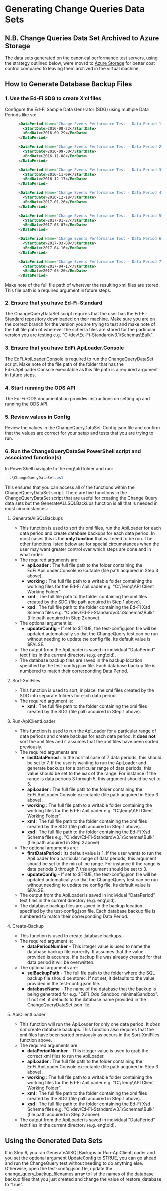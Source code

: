 # Generating Change Queries Data Sets

## N.B. Change Queries Data Set Archived to Azure Storage

The data sets generated on the canonical performance test servers, using the
strategy outlined below, were moved to [Azure
Storage](https://odsassets.blob.core.windows.net/public) for better cost control
compared to leaving them archived in the virtual machine.

## How to Generate Database Backup Files

### 1. Use the Ed-Fi SDG to create Xml files

Configure the Ed-Fi Sample Data Generator (SDG) using multiple Data Periods like
so:

```xml
      <DataPeriod Name="Change Events Performance Test - Data Period 1">
        <StartDate>2016-08-22</StartDate>
        <EndDate>2016-09-29</EndDate>
      </DataPeriod>

      <DataPeriod Name="Change Events Performance Test - Data Period 2">
        <StartDate>2016-09-30</StartDate>
        <EndDate>2016-11-08</EndDate>
      </DataPeriod>

      <DataPeriod Name="Change Events Performance Test - Data Period 3">
        <StartDate>2016-11-09</StartDate>
        <EndDate>2016-12-17</EndDate>
      </DataPeriod>

      <DataPeriod Name="Change Events Performance Test - Data Period 4">
        <StartDate>2016-12-18</StartDate>
        <EndDate>2017-01-26</EndDate>
      </DataPeriod>

      <DataPeriod Name="Change Events Performance Test - Data Period 5">
        <StartDate>2017-01-27</StartDate>
        <EndDate>2017-03-07</EndDate>
      </DataPeriod>

      <DataPeriod Name="Change Events Performance Test - Data Period 6">
        <StartDate>2017-03-08</StartDate>
        <EndDate>2017-04-16</EndDate>
      </DataPeriod>

      <DataPeriod Name="Change Events Performance Test - Data Period 7">
        <StartDate>2017-04-17</StartDate>
        <EndDate>2017-05-26</EndDate>
      </DataPeriod>
```

Make note of the full file path of wherever the resulting xml files are stored.
This file path is a required argument in future steps.

### 2. Ensure that you have Ed-Fi-Standard

The ChangeQueryDataSet script requires that the user has the Ed-Fi-Standard
repository downloaded on their machine. Make sure you are on the correct branch
for the version you are trying to test and make note of the full file path of
wherever the schema files are stored for the particular version you are testing
e.g. "C:\dev\Ed-Fi-Standard\v3.1\Schemas\Bulk".

### 3. Ensure that you have EdFi.ApiLoader.Console

The EdFi.ApiLoader.Console is required to run the ChangeQueryDataSet script.
Make note of the file path of the folder that has the EdFi.ApiLoader.Console
executable as this file path is a required argument in future steps.

### 4. Start running the ODS API

The Ed-Fi-ODS documentation provides instructions on setting up and running the
ODS API.

### 5. Review values in Config

Review the values in the ChangeQueryDataSet-Config.json file and confirm that
the values are correct for your setup and tests that you are trying to run.

### 6. Run the ChangeQueryDataSet PowerShell script and associated function(s)

In PowerShell navigate to the eng\old folder and run:

```powershell
. .\ChangeQueryDataSet.ps1
```

This ensures that you can access all of the functions within the
ChangeQueryDataSet script.  There are five functions in the ChangeQueryDataSet
script that are useful for creating the Change Query data sets but the
GenerateALLSQLBackups function is all that is needed in most circumstances:

1. GenerateAllSQLBackups
    * This function is used to sort the xml files, run the ApiLoader for each
      data period and create database backups for each data period. In most
      cases this is the **only function** that will need to be run.  The other
      functions listed below are for special circumstances when the user may
      want greater control over which steps are done and in what order.
    * The required arguments are:
        * **apiLoader** : The full file path to the folder containing the
          EdFi.ApiLoader.Console executable (file path acquired in Step 3
          above).
        * **working** : The full file path to a writable folder containing the
          working files for the Ed-Fi ApiLoader e.g. "C:\Temp\API Client Working
          Folder".
        * **xml** : The full file path to the folder containing the xml files
          created by the SDG (file path acquired in Step 1 above).
        * **xsd** : The full file path to the folder containing the Ed-Fi Xsd
          Schema files e.g. "C:\dev\Ed-Fi-Standard\v3.1\Schemas\Bulk" (file path
          acquired in Step 2 above).
    * The optional argument is:
        * **updateConfig** - If set to $TRUE, the test-config.json file will
          be updated automatically so that the ChangeQuery test can be run
          without needing to update the config file.  Its default value is
          $FALSE.
    * The output from the ApiLoader is saved in individual "DataPeriod" text
      files in the current directory (e.g. eng\old).
    * The database backup files are saved in the backup location specified by
      the test-config.json file.  Each database backup file is numbered to
      match their corresponding Data Period.

2. Sort-XmlFiles
    * This function is used to sort, in place, the xml files created by the SDG
      into separate folders for each data period.
    * The required argument is:
        * **xml** : The full file path to the folder containing the xml files
          created by the SDG (file path acquired in Step 1 above).

3. Run-ApiClientLoader
    * This function is used to run the ApiLoader for a particular range of data
      periods and create backups for each data period.  It **does not** sort the
      xml files and it assumes that the xml files have been sorted previously.
    * The required arguments are:
        * **lastDataPeriod** : In the normal case of 7 data periods, this should
          be set to 7.  If the user is wanting to run the ApiLoader and generate
          backups for a particular range of data periods, this value should be
          set to the max of the range.  For instance if the range is data
          periods 3 through 5, this argument should be set to 5.
        * **apiLoader** : The full file path to the folder containing the
          EdFi.ApiLoader.Console executable (file path acquired in Step 3
          above).
        * **working** : The full file path to a writable folder containing the
          working files for the Ed-Fi ApiLoader e.g. "C:\temp\API Client Working
          Folder".
        * **xml** : The full file path to the folder containing the xml files
          created by the SDG (file path acquired in Step 1 above).
        * **xsd** : The full file path to the folder containing the Ed-Fi Xsd
          Schema files e.g. "C:\dev\Ed-Fi-Standard\v3.1\Schemas\Bulk" (file path
          acquired in Step 2 above).
    * The optional arguments are:
        * **firstDataPeriod** : Its default value is 1.  If the user wants to
          run the ApiLoader for a particular range of data periods, this
          argument should be set to the min of the range.  For instance if the
          range is data periods 3 through 7, this argument should be set to 3.
        * **updateConfig** - If set to $TRUE, the test-config.json file will
          be updated automatically so that the ChangeQuery test can be run
          without needing to update the config file.  Its default value is
          $FALSE.
    * The output from the ApiLoader is saved in individual "DataPeriod" text
      files in the current directory (e.g. eng\old).
    * The database backup files are saved in the backup location specified by
      the test-config.json file.  Each database backup file is numbered to
      match their corresponding Data Period.

4. Create-Backup
    * This function is used to create database backups.
    * The required argument is:
        * **dataPeriodNumber** - This integer value is used to name the database
          backup file correctly. It assumes that the value provided is accurate.
          If a backup file was already created for that data period it will be
          overwritten.
    * The optional arguments are:
        * **sqlBackupPath** - The full file path to the folder where the SQL
          backup file should be stored.  If not set, it defaults to the value
          provided in the test-config.json file.
        * **databaseName** - The name of the database that the backup is being
          generated for e.g. "EdFi_Ods_Sandbox_minimalSandbox".  If not set, it
          defaults to the database name provided in the ChangeQueryDataSet.json
          file.

5. ApiClientLoader
    * This function will run the ApiLoader for only one data period.  It *does
      not* create database backups.  This function also requires that the xml
      files have been sorted previously as occurs in the Sort-XmlFiles function
      above.
    * The required arguments are:
        * **dataPeriodNumber** - This integer value is used to grab the correct
          xml files to run the ApiLoader.
        * **apiLoader** : The full file path to the folder containing the
          EdFi.ApiLoader.Console executable (file path acquired in Step 3
          above).
        * **working** : The full file path to a writable folder containing the
          working files for the Ed-Fi ApiLoader e.g. "C:\Temp\API Client Working
          Folder".
        * **xml** : The full file path to the folder containing the xml files
          created by the SDG (file path acquired in Step 1 above).
        * **xsd** : The full file path to the folder containing the Ed-Fi Xsd
          Schema files e.g. "C:\dev\Ed-Fi-Standard\v3.1\Schemas\Bulk" (file path
          acquired in Step 2 above).
    * The output from the ApiLoader is saved in individual "DataPeriod" text
      files in the current directory (e.g. eng\old).

## Using the Generated Data Sets

If in Step 6, you ran GenerateAllSQLBackups or Run-ApiClientLoader and you set
the optional argument UpdateConfig to $TRUE, you can go ahead and run the
ChangeQuery test without needing to do anything else.  Otherwise, open the
test-config.json file, update the change_query_backup_filenames array to list
the names of the database backup files that you just created and change the
value of restore_database to "true".
